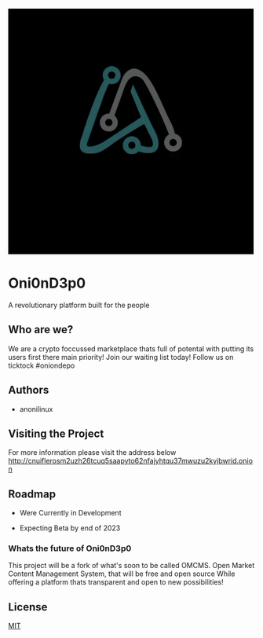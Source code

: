 
![Logo](https://raw.githubusercontent.com/oniondepo/waitinglist/main/files/images/oniondepo_logo.gif)


# Oni0nD3p0

A revolutionary platform built for the people

## Who are we?

 We are a crypto foccussed marketplace thats full of potental with putting its users first there main priority!
 Join our waiting list today!
 Follow us on ticktock #oniondepo

## Authors

- anonilinux


## Visiting the Project

For more information please visit the address below
http://cnuiflerosm2uzh26tcuq5saapyto62nfajyhtqu37mwuzu2kyjbwrid.onion



## Roadmap

- Were Currently in Development

- Expecting Beta by end of 2023

### Whats the future of Oni0nD3p0

 This project will be a fork of what's soon to be called OMCMS.
 Open Market Content Management System, that will be free and open source
 While offering a platform thats transparent and open to new possibilities!


## License

[MIT](https://choosealicense.com/licenses/mit/)



